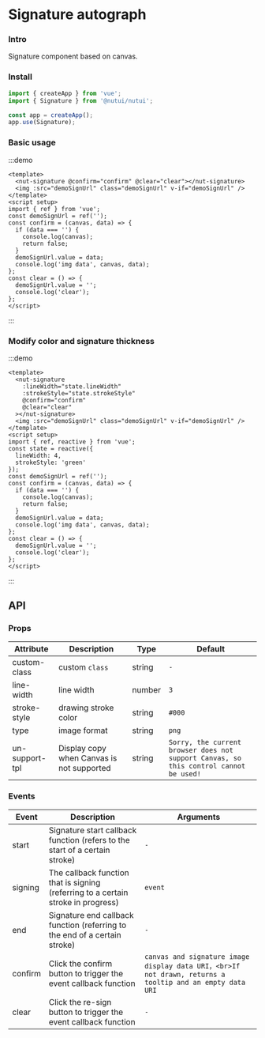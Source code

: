 # Signature autograph

### Intro

Signature component based on canvas.

### Install

```js
import { createApp } from 'vue';
import { Signature } from '@nutui/nutui';

const app = createApp();
app.use(Signature);
```

### Basic usage

:::demo

```vue
<template>
  <nut-signature @confirm="confirm" @clear="clear"></nut-signature>
  <img :src="demoSignUrl" class="demoSignUrl" v-if="demoSignUrl" />
</template>
<script setup>
import { ref } from 'vue';
const demoSignUrl = ref('');
const confirm = (canvas, data) => {
  if (data === '') {
    console.log(canvas);
    return false;
  }
  demoSignUrl.value = data;
  console.log('img data', canvas, data);
};
const clear = () => {
  demoSignUrl.value = '';
  console.log('clear');
};
</script>
```

:::

### Modify color and signature thickness

:::demo

```vue
<template>
  <nut-signature
    :lineWidth="state.lineWidth"
    :strokeStyle="state.strokeStyle"
    @confirm="confirm"
    @clear="clear"
  ></nut-signature>
  <img :src="demoSignUrl" class="demoSignUrl" v-if="demoSignUrl" />
</template>
<script setup>
import { ref, reactive } from 'vue';
const state = reactive({
  lineWidth: 4,
  strokeStyle: 'green'
});
const demoSignUrl = ref('');
const confirm = (canvas, data) => {
  if (data === '') {
    console.log(canvas);
    return false;
  }
  demoSignUrl.value = data;
  console.log('img data', canvas, data);
};
const clear = () => {
  demoSignUrl.value = '';
  console.log('clear');
};
</script>
```

:::

## API

### Props

| Attribute | Description | Type | Default |
|  ---  |  ---  |  ---  |  ---  |
| custom-class | custom `class` | string | `-` |
| line-width | line width | number | `3` |
| stroke-style | drawing stroke color | string | `#000` |
| type | image format | string | `png` |
| un-support-tpl | Display copy when Canvas is not supported | string | `Sorry, the current browser does not support Canvas, so this control cannot be used! ` |

### Events

| Event | Description | Arguments |
|  ---  |  ---  |  ---  |
| start | Signature start callback function (refers to the start of a certain stroke) | `-` |
| signing | The callback function that is signing (referring to a certain stroke in progress) | `event` |
| end | Signature end callback function (referring to the end of a certain stroke) | `-` |
| confirm | Click the confirm button to trigger the event callback function | `canvas and signature image display data URI，<br>If not drawn, returns a tooltip and an empty data URI` |
| clear | Click the re-sign button to trigger the event callback function | `-` |
